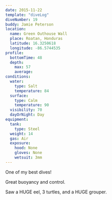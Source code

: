 ```yaml
---
date: 2015-11-22
template: "diveLog"
diveNumber: 19
buddy: Jamie Peterson
location:
  name: Green Outhouse Wall
  place: Roatan, Honduras
  latitude: 16.3250618
  longitude: -86.5744535
profile:
  bottomTime: 48
  depth:
    max: 57
    average:
conditions:
  water:
    type: Salt
    temperature: 84
  surface:
    type: Calm
    temperature: 90
  visibility: 70
  dayOrNight: Day
equipment:
  tank:
    type: Steel
  weight: 14
  gas: Air
  exposure:
    hood: None
    gloves: None
    wetsuit: 3mm
---
```

One of my best dives!

Great buoyancy and control.

Saw a HUGE eel, 3 turtles, and a HUGE grouper.

